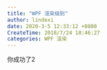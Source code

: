 ```yaml
---
title: "WPF 渲染级别"
author: lindexi
date: 2020-3-5 12:33:12 +0800
CreateTime: 2018/7/24 18:46:27
categories: WPF 渲染
---
```




你成功了2